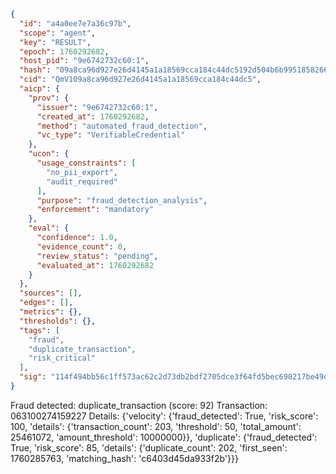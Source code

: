 ```json
{
  "id": "a4a0ee7e7a36c97b",
  "scope": "agent",
  "key": "RESULT",
  "epoch": 1760292682,
  "host_pid": "9e6742732c60:1",
  "hash": "09a8ca96d927e26d4145a1a18569cca184c44dc5192d504b6b9951858266812d",
  "cid": "QmV109a8ca96d927e26d4145a1a18569cca184c44dc5",
  "aicp": {
    "prov": {
      "issuer": "9e6742732c60:1",
      "created_at": 1760292682,
      "method": "automated_fraud_detection",
      "vc_type": "VerifiableCredential"
    },
    "ucon": {
      "usage_constraints": [
        "no_pii_export",
        "audit_required"
      ],
      "purpose": "fraud_detection_analysis",
      "enforcement": "mandatory"
    },
    "eval": {
      "confidence": 1.0,
      "evidence_count": 0,
      "review_status": "pending",
      "evaluated_at": 1760292682
    }
  },
  "sources": [],
  "edges": [],
  "metrics": {},
  "thresholds": {},
  "tags": [
    "fraud",
    "duplicate_transaction",
    "risk_critical"
  ],
  "sig": "114f494bb56c1ff573ac62c2d73db2bdf2705dce3f64fd5bec690217be49d89e"
}
```

Fraud detected: duplicate_transaction (score: 92)
Transaction: 063100274159227
Details: {'velocity': {'fraud_detected': True, 'risk_score': 100, 'details': {'transaction_count': 203, 'threshold': 50, 'total_amount': 25461072, 'amount_threshold': 10000000}}, 'duplicate': {'fraud_detected': True, 'risk_score': 85, 'details': {'duplicate_count': 202, 'first_seen': 1760285763, 'matching_hash': 'c6403d45da933f2b'}}}